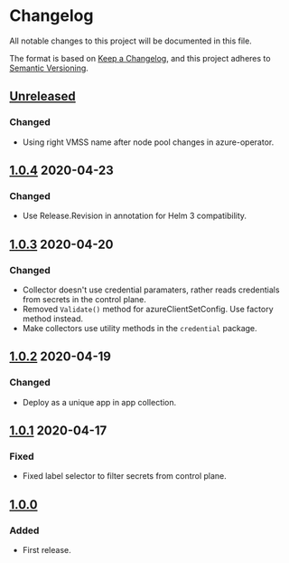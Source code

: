 # Changelog

All notable changes to this project will be documented in this file.

The format is based on [Keep a Changelog](https://keepachangelog.com/en/1.0.0/),
and this project adheres to [Semantic Versioning](https://semver.org/spec/v2.0.0.html).


## [Unreleased]

### Changed

- Using right VMSS name after node pool changes in azure-operator.

## [1.0.4] 2020-04-23

### Changed

- Use Release.Revision in annotation for Helm 3 compatibility.

## [1.0.3] 2020-04-20

### Changed

- Collector doesn't use credential paramaters, rather reads credentials from secrets in the control plane.
- Removed `Validate()` method for azureClientSetConfig. Use factory method instead.
- Make collectors use utility methods in the `credential` package.

## [1.0.2] 2020-04-19

### Changed

- Deploy as a unique app in app collection.

## [1.0.1] 2020-04-17

### Fixed

- Fixed label selector to filter secrets from control plane.

## [1.0.0]

### Added

- First release.



[Unreleased]: https://github.com/giantswarm/azure-collector/compare/v1.0.4...HEAD
[1.0.4]: https://github.com/giantswarm/kubernetes-node-exporter/compare/v1.0.3...v1.0.4
[1.0.3]: https://github.com/giantswarm/kubernetes-node-exporter/compare/v1.0.2...v1.0.3
[1.0.2]: https://github.com/giantswarm/kubernetes-node-exporter/compare/v1.0.1...v1.0.2
[1.0.1]: https://github.com/giantswarm/kubernetes-node-exporter/compare/v1.0.0...v1.0.1
[1.0.0]: https://github.com/giantswarm/azure-collector/releases/tag/v1.0.0
